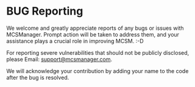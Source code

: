 # BUG Reporting

We welcome and greatly appreciate reports of any bugs or issues with MCSManager. Prompt action will be taken to address them, and your assistance plays a crucial role in improving MCSM. :-D

For reporting severe vulnerabilities that should not be publicly disclosed, please Email: support@mcsmanager.com.

We will acknowledge your contribution by adding your name to the code after the bug is resolved.

